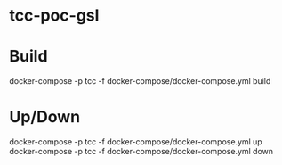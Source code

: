 # tcc-poc-gsl


# Build
docker-compose -p tcc -f docker-compose/docker-compose.yml build

# Up/Down
docker-compose -p tcc -f docker-compose/docker-compose.yml up
docker-compose -p tcc -f docker-compose/docker-compose.yml down

